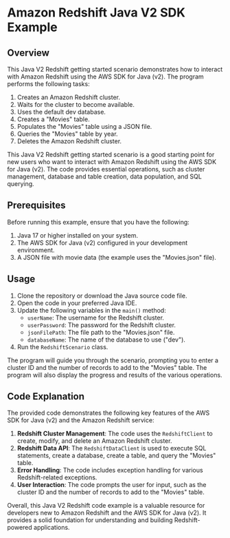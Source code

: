 # Amazon Redshift Java V2 SDK Example

## Overview
This Java V2 Redshift getting started scenario demonstrates how to interact with Amazon Redshift using the AWS SDK for Java (v2). The program performs the following tasks:

1. Creates an Amazon Redshift cluster.
2. Waits for the cluster to become available.
3. Uses the default dev database.
4. Creates a "Movies" table.
5. Populates the "Movies" table using a JSON file.
6. Queries the "Movies" table by year.
7. Deletes the Amazon Redshift cluster.

This Java V2 Redshift getting started scenario is a good starting point for new users who want to interact with Amazon Redshift using the AWS SDK for Java (v2). The code provides essential operations, such as cluster management, database and table creation, data population, and SQL querying.

## Prerequisites
Before running this example, ensure that you have the following:

1. Java 17 or higher installed on your system.
2. The AWS SDK for Java (v2) configured in your development environment.
3. A JSON file with movie data (the example uses the "Movies.json" file).

## Usage
1. Clone the repository or download the Java source code file.
2. Open the code in your preferred Java IDE.
3. Update the following variables in the `main()` method:
   - `userName`: The username for the Redshift cluster.
   - `userPassword`: The password for the Redshift cluster.
   - `jsonFilePath`: The file path to the "Movies.json" file.
   - `databaseName`: The name of the database to use ("dev").
4. Run the `RedshiftScenario` class.

The program will guide you through the scenario, prompting you to enter a cluster ID and the number of records to add to the "Movies" table. The program will also display the progress and results of the various operations.

## Code Explanation
The provided code demonstrates the following key features of the AWS SDK for Java (v2) and the Amazon Redshift service:

1. **Redshift Cluster Management**: The code uses the `RedshiftClient` to create, modify, and delete an Amazon Redshift cluster.
2. **Redshift Data API**: The `RedshiftDataClient` is used to execute SQL statements, create a database, create a table, and query the "Movies" table.
3. **Error Handling**: The code includes exception handling for various Redshift-related exceptions.
4. **User Interaction**: The code prompts the user for input, such as the cluster ID and the number of records to add to the "Movies" table.

Overall, this Java V2 Redshift code example is a valuable resource for developers new to Amazon Redshift and the AWS SDK for Java (v2). It provides a solid foundation for understanding and building Redshift-powered applications.